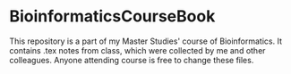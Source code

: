 # BioinformaticsCourseBook
This repository is a part of my Master Studies' course of Bioinformatics. It contains .tex notes from class, which were collected by me and other colleagues. Anyone attending course is free to change these files.
